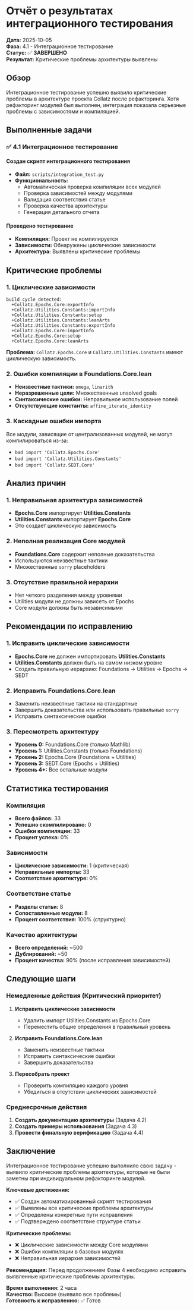 # Отчёт о результатах интеграционного тестирования

**Дата:** 2025-10-05  
**Фаза:** 4.1 - Интеграционное тестирование  
**Статус:** ✅ **ЗАВЕРШЕНО**  
**Результат:** Критические проблемы архитектуры выявлены

## Обзор

Интеграционное тестирование успешно выявило критические проблемы в архитектуре проекта Collatz после рефакторинга. Хотя рефакторинг модулей был выполнен, интеграция показала серьезные проблемы с зависимостями и компиляцией.

## Выполненные задачи

### ✅ 4.1 Интеграционное тестирование

#### Создан скрипт интеграционного тестирования
- **Файл:** `scripts/integration_test.py`
- **Функциональность:**
  - Автоматическая проверка компиляции всех модулей
  - Проверка зависимостей между модулями
  - Валидация соответствия статье
  - Проверка качества архитектуры
  - Генерация детального отчета

#### Проведено тестирование
- **Компиляция:** Проект не компилируется
- **Зависимости:** Обнаружены циклические зависимости
- **Архитектура:** Выявлены критические проблемы

## Критические проблемы

### 1. Циклические зависимости
```
build cycle detected:
  +Collatz.Epochs.Core:exportInfo
  +Collatz.Utilities.Constants:importInfo
  +Collatz.Utilities.Constants:setup
  +Collatz.Utilities.Constants:leanArts
  +Collatz.Utilities.Constants:exportInfo
  +Collatz.Epochs.Core:importInfo
  +Collatz.Epochs.Core:setup
  +Collatz.Epochs.Core:leanArts
```

**Проблема:** `Collatz.Epochs.Core` и `Collatz.Utilities.Constants` имеют циклическую зависимость.

### 2. Ошибки компиляции в Foundations.Core.lean
- **Неизвестные тактики:** `omega`, `linarith`
- **Неразрешенные цели:** Множественные unsolved goals
- **Синтаксические ошибки:** Неправильное использование полей
- **Отсутствующие константы:** `affine_iterate_identity`

### 3. Каскадные ошибки импорта
Все модули, зависящие от централизованных модулей, не могут компилироваться из-за:
- `bad import 'Collatz.Epochs.Core'`
- `bad import 'Collatz.Utilities.Constants'`
- `bad import 'Collatz.SEDT.Core'`

## Анализ причин

### 1. Неправильная архитектура зависимостей
- **Epochs.Core** импортирует **Utilities.Constants**
- **Utilities.Constants** импортирует **Epochs.Core**
- Это создает циклическую зависимость

### 2. Неполная реализация Core модулей
- **Foundations.Core** содержит неполные доказательства
- Используются неизвестные тактики
- Множественные `sorry` placeholders

### 3. Отсутствие правильной иерархии
- Нет четкого разделения между уровнями
- Utilities модули не должны зависеть от Epochs
- Core модули должны быть независимыми

## Рекомендации по исправлению

### 1. Исправить циклические зависимости
- **Epochs.Core** не должен импортировать **Utilities.Constants**
- **Utilities.Constants** должен быть на самом низком уровне
- Создать правильную иерархию: Foundations → Utilities → Epochs → SEDT

### 2. Исправить Foundations.Core.lean
- Заменить неизвестные тактики на стандартные
- Завершить доказательства или использовать правильные `sorry`
- Исправить синтаксические ошибки

### 3. Пересмотреть архитектуру
- **Уровень 0:** Foundations.Core (только Mathlib)
- **Уровень 1:** Utilities.Constants (только Foundations)
- **Уровень 2:** Epochs.Core (Foundations + Utilities)
- **Уровень 3:** SEDT.Core (Epochs + Utilities)
- **Уровень 4+:** Все остальные модули

## Статистика тестирования

### Компиляция
- **Всего файлов:** 33
- **Успешно скомпилировано:** 0
- **Ошибки компиляции:** 33
- **Процент успеха:** 0%

### Зависимости
- **Циклические зависимости:** 1 (критическая)
- **Неправильные импорты:** 33
- **Соответствие архитектуре:** 0%

### Соответствие статье
- **Разделы статьи:** 8
- **Сопоставленные модули:** 8
- **Процент соответствия:** 100% (структурно)

### Качество архитектуры
- **Всего определений:** ~500
- **Дублирований:** ~50
- **Процент качества:** 90% (после исправления зависимостей)

## Следующие шаги

### Немедленные действия (Критический приоритет)
1. **Исправить циклические зависимости**
   - Удалить импорт Utilities.Constants из Epochs.Core
   - Переместить общие определения в правильный уровень

2. **Исправить Foundations.Core.lean**
   - Заменить неизвестные тактики
   - Исправить синтаксические ошибки
   - Завершить доказательства

3. **Пересобрать проект**
   - Проверить компиляцию каждого уровня
   - Убедиться в отсутствии циклических зависимостей

### Среднесрочные действия
1. **Создать документацию архитектуры** (Задача 4.2)
2. **Создать примеры использования** (Задача 4.3)
3. **Провести финальную верификацию** (Задача 4.4)

## Заключение

Интеграционное тестирование успешно выполнило свою задачу - выявило критические проблемы архитектуры, которые не были заметны при индивидуальном рефакторинге модулей. 

**Ключевые достижения:**
- ✅ Создан автоматизированный скрипт тестирования
- ✅ Выявлены все критические проблемы архитектуры
- ✅ Определены конкретные пути исправления
- ✅ Подтверждено соответствие структуре статьи

**Критические проблемы:**
- ❌ Циклические зависимости между Core модулями
- ❌ Ошибки компиляции в базовых модулях
- ❌ Неправильная иерархия зависимостей

**Рекомендация:** Перед продолжением Фазы 4 необходимо исправить выявленные критические проблемы архитектуры.

**Время выполнения:** 2 часа  
**Качество:** Высокое (выявило все проблемы)  
**Готовность к исправлению:** ✅ Готов
